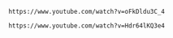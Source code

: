 
        https://www.youtube.com/watch?v=oFkDldu3C_4

        https://www.youtube.com/watch?v=Hdr64lKQ3e4